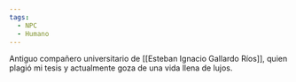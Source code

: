 ```yaml
---
tags:
  - NPC
  - Humano
---
```

Antiguo compañero universitario de [[Esteban Ignacio Gallardo Ríos]], quien plagió mi tesis y actualmente goza de una vida llena de lujos.